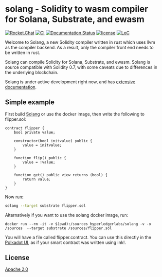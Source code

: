 # solang - Solidity to wasm compiler for Solana, Substrate, and ewasm

[![Rocket.Chat](https://open.rocket.chat/images/join-chat.svg)](https://chat.hyperledger.org/channel/solang)
[![CI](https://github.com/hyperledger-labs/solang/workflows/test/badge.svg)](https://github.com/hyperledger-labs/solang/actions)
[![Documentation Status](https://readthedocs.org/projects/solang/badge/?version=latest)](https://solang.readthedocs.io/en/latest/?badge=latest)
[![license](https://img.shields.io/github/license/hyperledger-labs/solang.svg)](LICENSE)
[![LoC](https://tokei.rs/b1/github/hyperledger-labs/solang?category=lines)](https://github.com/hyperledger-labs/solang)

Welcome to Solang, a new Solidity compiler written in rust which uses
llvm as the compiler backend. As a result, only the compiler front end
needs to be written in rust.

Solang can compile Solidity for Solana, Substrate, and ewasm.  Solang is
source compatible with Solidity 0.7, with some caveats due to
differences in the underlying blockchain.

Solang is under active development right now, and has
[extensive documentation](https://solang.readthedocs.io/en/latest/).

## Simple example

First build [Solang](https://solang.readthedocs.io/en/latest/installing.html)
or use the docker image, then write the following to flipper.sol:

```solidity
contract flipper {
	bool private value;

	constructor(bool initvalue) public {
		value = initvalue;
	}

	function flip() public {
		value = !value;
	}

	function get() public view returns (bool) {
		return value;
	}
}
```

Now run:

```bash
solang --target substrate flipper.sol
```

Alternatively if you want to use the solang docker image, run:

```
docker run --rm -it -v $(pwd):/sources hyperledgerlabs/solang -v -o /sources  --target substrate /sources/flipper.sol
```
You will have a file called flipper.contract. You can use this directly in
the [Polkadot UI](https://substrate.dev/substrate-contracts-workshop/#/0/deploy-contract),
as if your smart contract was written using ink!.

## License

[Apache 2.0](LICENSE)
